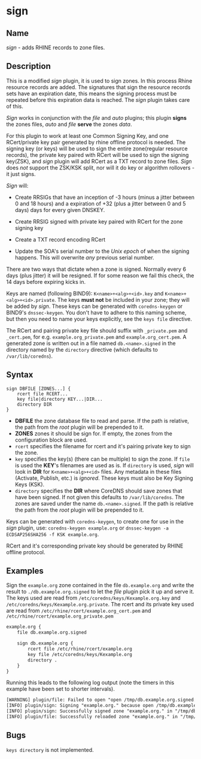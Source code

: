 # sign

## Name

*sign* - adds RHINE records to zone files.

## Description
This is a modified *sign* plugin, it is used to sign zones. In this process Rhine resource records are
added. The signatures that sign the resource records sets have an expiration date, this means the
signing process must be repeated before this expiration data is reached.  The *sign* plugin takes care of this.


*Sign* works in conjunction with the *file* and *auto* plugins; this plugin **signs** the zones
files, *auto* and *file* **serve** the zones *data*.

For this plugin to work at least one Common Signing Key, and one RCert/private key pair generated by rhine offline protocol is needed. 
The signing key (or keys) will be used to sign the entire zone(regular resource records), the private key paired with RCert will be used to sign
the signing key(ZSK), and *sign* plugin will add RCert as a TXT record to zone files. *Sign* does *not* support the ZSK/KSK split, nor will
it do key or algorithm rollovers - it just signs.

*Sign* will:


 * Create RRSIGs that have an inception of -3 hours (minus a jitter between 0 and 18 hours)
    and a expiration of +32 (plus a jitter between 0 and 5 days) days for every given DNSKEY.

 * Create RRSIG signed with private key paired with RCert for the zone signing key

 * Create a TXT record encoding RCert

 * Update the SOA's serial number to the *Unix epoch* of when the signing happens. This will
    overwrite *any* previous serial number.


There are two ways that dictate when a zone is signed. Normally every 6 days (plus jitter) it will
be resigned. If for some reason we fail this check, the 14 days before expiring kicks in.

Keys are named (following BIND9): `K<name>+<alg>+<id>.key` and `K<name>+<alg>+<id>.private`.
The keys **must not** be included in your zone; they will be added by *sign*. These keys can be
generated with `coredns-keygen` or BIND9's `dnssec-keygen`. You don't have to adhere to this naming
scheme, but then you need to name your keys explicitly, see the `keys file` directive.

The RCert and pairing private key file should suffix with `_private.pem` and `_cert.pem`, for e.g. `example.org_private.pem` 
and `example.org_cert.pem`.
A generated zone is written out in a file named `db.<name>.signed` in the directory named by the
`directory` directive (which defaults to `/var/lib/coredns`).

## Syntax

~~~
sign DBFILE [ZONES...] {
    rcert file RCERT...
    key file|directory KEY...|DIR...
    directory DIR
}
~~~

* **DBFILE** the zone database file to read and parse. If the path is relative, the path from the
   *root* plugin will be prepended to it.
* **ZONES** zones it should be sign for. If empty, the zones from the configuration block are
   used.
* `rcert` specifies the filename for rcert and it's pairing private key to sign the zone. 
* `key` specifies the key(s) (there can be multiple) to sign the zone. If `file` is
   used the **KEY**'s filenames are used as is. If `directory` is used, *sign* will look in **DIR**
   for `K<name>+<alg>+<id>` files. Any metadata in these files (Activate, Publish, etc.) is
   *ignored*. These keys must also be Key Signing Keys (KSK).
* `directory` specifies the **DIR** where CoreDNS should save zones that have been signed.
   If not given this defaults to `/var/lib/coredns`. The zones are saved under the name
   `db.<name>.signed`. If the path is relative the path from the *root* plugin will be prepended
   to it.

Keys can be generated with `coredns-keygen`, to create one for use in the *sign* plugin, use:
`coredns-keygen example.org` or `dnssec-keygen -a ECDSAP256SHA256 -f KSK example.org`.

RCert and it's corresponding private key should be generated by RHINE offline protocol.
## Examples

Sign the `example.org` zone contained in the file `db.example.org` and write the result to
`./db.example.org.signed` to let the *file* plugin pick it up and serve it. The keys used
are read from `/etc/coredns/keys/Kexample.org.key` and `/etc/coredns/keys/Kexample.org.private`.
The rcert and its private key used are read from `/etc/rhine/rcert/example.org_cert.pem` and
`/etc/rhine/rcert/example.org_private.pem`
~~~ txt
example.org {
    file db.example.org.signed

    sign db.example.org {
        rcert file /etc/rhine/rcert/example.org
        key file /etc/coredns/keys/Kexample.org
        directory .
    }
}
~~~

Running this leads to the following log output (note the timers in this example have been set to
shorter intervals).

~~~ txt
[WARNING] plugin/file: Failed to open "open /tmp/db.example.org.signed: no such file or directory": trying again in 1m0s
[INFO] plugin/sign: Signing "example.org." because open /tmp/db.example.org.signed: no such file or directory
[INFO] plugin/sign: Successfully signed zone "example.org." in "/tmp/db.example.org.signed" with key tags "59725" and 1564766865 SOA serial, elapsed 9.357933ms, next: 2019-08-02T22:27:45.270Z
[INFO] plugin/file: Successfully reloaded zone "example.org." in "/tmp/db.example.org.signed" with serial 1564766865
~~~


## Bugs

`keys directory` is not implemented.
